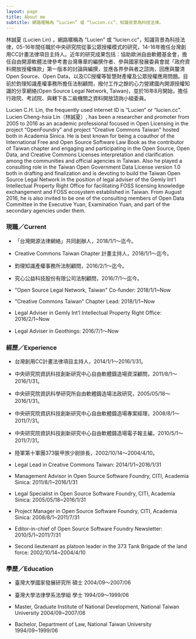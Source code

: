 ```yaml
---
layout: page
title: About me
subtitle: 網路暱稱為 “Lucien” 或 “lucien.cc”，知識背景為科技法律。
---
```


林誠夏 (Lucien Lin) ，網路暱稱為 “Lucien” 或 “lucien.cc”，知識背景為科技法律，05-16年間任職於中央研究院從事公眾授權模式的研究，14-16年擔任台灣創用CC計畫法律項目主持人。近年的研究成果包括：協助歐洲自由軟體基金會，擔任自由開源軟體法律參考書台灣專章的編撰作者、參與國家發展委員會就「政府資料開放授權條款」第一版本的討論與編撰，並應各界參與者之諮詢，回應與釐清Open Source、Open Data，以及CC授權等智慧財產權及公眾授權應用問題。目前於鈞理知識產權事務所擔任法制顧問，撥付工作之餘的心力營建國內開源授權知識的分享網絡(Open Source Legal Network, Taiwan)，並於16年8月開始，擔任行政院、考試院、與轄下各二級機關之資料開放諮詢小組委員。

Lucien C.H. Lin, the frequently used internet ID is “Lucien” or “lucien.cc”. Lucien Cheng-hsia Lin（林誠夏）, has been a researcher and promoter from 2005 to 2016 as an academic professional focused in Open Licensing in the project “OpenFoundry" and project “Creative Commons Taiwan" hosted both in Academia Sinica. He is best known for being a coauthor of the International Free and Open Source Software Law Book as the contributor of Taiwan chapter and engaging and participating in the Open Source, Open Data, and Creative Commons Licenses interpretation and clarification among the communities and official agencies in Taiwan. Also he played a consulting role in the Taiwan Open Government Data License version 1.0 both in drafting and finalization and is devoting to build the Taiwan Open Source Legal Network in the position of legal adviser of the Gemly Int'l Intellectual Property Right Office for facilitating FOSS licensing knowledge exchangement and FOSS ecosystem established in Taiwan. From August 2016, he is also invited to be one of the consulting members of Open Data Committee in the Executive Yuan, Examination Yuan, and part of the secondary agencies under them.

### 現職／Current

- 「台灣開源法律網絡」共同創辦人，2018/1/1～迄今。
- Creative Commons Taiwan Chapter 計畫主持人，2018/1/1～迄今。
- 鈞理知識產權事務所法制顧問，2016/2/1～迄今。
- 究心公益科技股份有限公司法制顧問，2016/7/1～迄今。

- "Open Source Legal Network, Taiwan" Co-funder: 2018/1/1~Now
- "Creative Commons Taiwan" Chapter Lead: 2018/1/1~Now
- Legal Adviser in Gemly Int’l Intellectual Property Right Office: 2016/2/1~Now
- Legal Adviser in Geothings: 2016/7/1～Now

### 經歷／Experience

- 台灣創用CC計畫法律項目主持人，2014/1/1～2016/1/31。
- 中央研究院資訊科技創新研究中心自由軟體鑄造場資深顧問，2011/8/1～2016/1/31。
- 中央研究院資訊科學研究所自由軟體鑄造場法政研究，2005/05/18～2016/1/31。
- 中央研究院資訊科技創新研究中心自由軟體鑄造場專案經理，2008/8/1～2011/7/31。
- 中央研究院資訊科技創新研究中心自由軟體鑄造場電子報主編，2010/5/1～2011/7/31。
- 陸軍第十軍團373裝甲旅少尉排長，2002/10/14～2004/4/10。

- Legal Lead in Creative Commons Taiwan: 2014/1/1~2016/1/31
- Management Advisor in Open Source Software Foundry, CITI, Academia Sinica: 2011/8/1~2016/1/31
- Legal Specialist in Open Source Software Foundry, CITI, Academia Sinica: 2005/05/18~2016/1/31
- Project Manager in Open Source Software Foundry, CITI, Academia Sinica: 2008/8/1~2011/7/31
- Editor-in-chief of Open Source Software Foundry Newsletter: 2010/5/1~2011/7/31
- Second lieutenant as platoon leader in the 373 Tank Brigade of the land force: 2002/10/14~2004/4/10

### 學歷／Education

- 臺灣大學國家發展研究所 碩士 2004/09～2007/06
- 臺灣大學法律學系法學組 學士 1994/09～1999/06

- Master, Graduate Institute of National Development, National Taiwan University 2004/09~2007/06
- Bachelor, Department of Law, National Taiwan University 1994/09~1999/06
